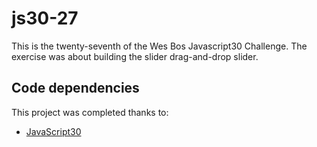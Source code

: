 # js30-27

This is the twenty-seventh of the Wes Bos Javascript30 Challenge. The exercise was about building the slider drag-and-drop slider.

## Code dependencies

This project was completed thanks to:
- [JavaScript30][1]

[1]: https://javascript30.com/